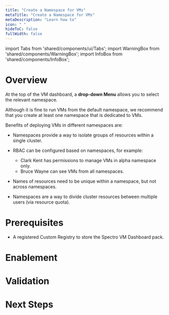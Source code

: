 ```yaml
---
title: "Create a Namespace for VMs"
metaTitle: "Create a Namespace for VMs"
metaDescription: "Learn how to"
icon: " "
hideToC: false
fullWidth: false
---
```


import Tabs from 'shared/components/ui/Tabs';
import WarningBox from 'shared/components/WarningBox';
import InfoBox from 'shared/components/InfoBox';


# Overview

At the top of the VM dashboard, a **drop-down Menu** allows you to select the relevant namespace.

Although it is fine to run VMs from the default namespace, we recommend that you create at least one namespace that is dedicated to VMs. 

Benefits of deploying VMs in different namespaces are:

- Namespaces provide a way to isolate groups of resources within a single cluster.


- RBAC can be configured based on namespaces, for example:

    - Clark Kent has permissions to manage VMs in alpha namespace only.
    - Bruce Wayne can see VMs from all namespaces.


- Names of resources need to be unique within a namespace, but not across namespaces.


- Namespaces are a way to divide cluster resources between multiple users (via resource quota).

# Prerequisites

- A registered Custom Registry to store the Spectro VM Dashboard pack.


# Enablement




# Validation


# Next Steps